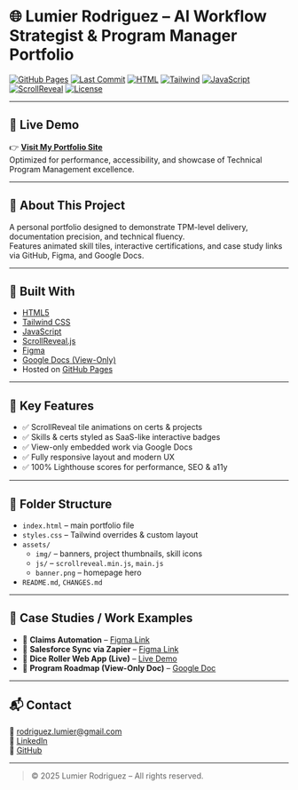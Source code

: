 # 🌐 Lumier Rodriguez – AI Workflow Strategist & Program Manager Portfolio

[![GitHub Pages](https://img.shields.io/badge/GitHub%20Pages-success-brightgreen?style=flat-square&logo=github)](https://fundscatcher.github.io/lumrodpro.github.io/)
[![Last Commit](https://img.shields.io/badge/last%20commit-today-purple?style=flat-square)](https://github.com/FundsCatcher/lumrodpro.github.io/commits/main)
[![HTML](https://img.shields.io/badge/HTML-100%25-orange?style=flat-square&logo=html5)](https://developer.mozilla.org/en-US/docs/Web/HTML)
[![Tailwind](https://img.shields.io/badge/Tailwind_CSS-active-38B2AC?style=flat-square&logo=tailwind-css)](https://tailwindcss.com/)
[![JavaScript](https://img.shields.io/badge/JavaScript-enabled-yellow?style=flat-square&logo=javascript)](https://developer.mozilla.org/en-US/docs/Web/JavaScript)
[![ScrollReveal](https://img.shields.io/badge/ScrollReveal-animation-blue?style=flat-square)](https://scrollrevealjs.org/)
[![License](https://img.shields.io/badge/License-Proprietary-red?style=flat-square)](LICENSE)

---

## 🎯 Live Demo

👉 **[Visit My Portfolio Site](https://fundscatcher.github.io/lumrodpro.github.io/)**  
Optimized for performance, accessibility, and showcase of Technical Program Management excellence.

---

## 🧠 About This Project

A personal portfolio designed to demonstrate TPM-level delivery, documentation precision, and technical fluency.  
Features animated skill tiles, interactive certifications, and case study links via GitHub, Figma, and Google Docs.

---

## 🧰 Built With

- [HTML5](https://developer.mozilla.org/en-US/docs/Web/HTML)
- [Tailwind CSS](https://tailwindcss.com/)
- [JavaScript](https://developer.mozilla.org/en-US/docs/Web/JavaScript)
- [ScrollReveal.js](https://scrollrevealjs.org/)
- [Figma](https://www.figma.com/)
- [Google Docs (View-Only)](https://docs.google.com/)
- Hosted on [GitHub Pages](https://pages.github.com/)

---

## 🚀 Key Features

- ✅ ScrollReveal tile animations on certs & projects
- ✅ Skills & certs styled as SaaS-like interactive badges
- ✅ View-only embedded work via Google Docs
- ✅ Fully responsive layout and modern UX
- ✅ 100% Lighthouse scores for performance, SEO & a11y

---

## 📁 Folder Structure

- `index.html` – main portfolio file
- `styles.css` – Tailwind overrides & custom layout
- `assets/`
  - `img/` – banners, project thumbnails, skill icons
  - `js/` – `scrollreveal.min.js`, `main.js`
  - `banner.png` – homepage hero
- `README.md`, `CHANGES.md`

---

## 🧪 Case Studies / Work Examples

- 🧠 **Claims Automation** – [Figma Link](https://www.figma.com/board/cK8xmdOaHVtTAtH5O7H51i/Claims-Process-and-API)
- 🔁 **Salesforce Sync via Zapier** – [Figma Link](https://www.figma.com/board/AcBX6L9gDFVPNl7V43bjEN/Salesforce-Sync)
- 🎲 **Dice Roller Web App (Live)** – [Live Demo](https://fundscatcher.github.io/dice_roller.html)
- 📄 **Program Roadmap (View-Only Doc)** – [Google Doc](https://docs.google.com/document/d/YOUR_DOC_ID/view)

---

## 📬 Contact

📧 [rodriguez.lumier@gmail.com](mailto:rodriguez.lumier@gmail.com)  
🔗 [LinkedIn](https://linkedin.com/in/lumrodri)  
🐙 [GitHub](https://github.com/FundsCatcher)

---

> © 2025 Lumier Rodriguez – All rights reserved.
